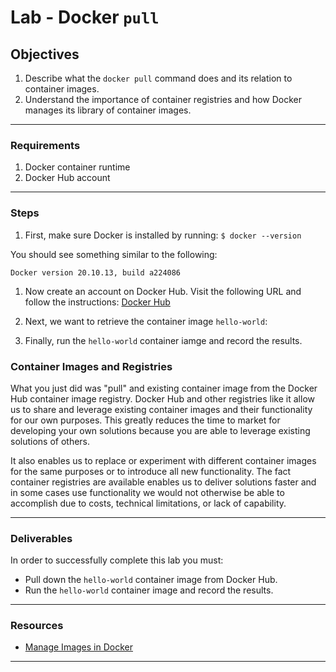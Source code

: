 # Lab - Docker `pull`

## **Objectives**

1. Describe what the `docker pull` command does and its relation to
container images.
1. Understand the importance of container registries and how Docker
manages its library of container images.

-------------------------------------------------

### **Requirements**

1. Docker container runtime
1. Docker Hub account

-------------------------------------------------

### **Steps**

1. First, make sure Docker is installed by running:
`$ docker --version`

You should see something similar to the following:

```shell
Docker version 20.10.13, build a224086
```

1. Now create an account on Docker Hub. Visit the following URL and follow
the instructions:
[Docker Hub](https://hub.docker.com/signup)

1. Next, we want to retrieve the container image `hello-world`:

1. Finally, run the `hello-world` container iamge and record the results.

### **Container Images and Registries**

What you just did was "pull" and existing container image from the Docker
Hub container image registry. Docker Hub and other registries like it
allow us to share and leverage existing container images and their
functionality for our own purposes. This greatly reduces the time to
market for developing your own solutions because you are able to leverage
existing solutions of others.

It also enables us to replace or experiment with different container
images for the same purposes or to introduce all new functionality. The
fact container registries are available enables us to deliver solutions
faster and in some cases use functionality we would not otherwise be able
to accomplish due to costs, technical limitations, or lack of capability.

-------------------------------------------------

### **Deliverables**

In order to successfully complete this lab you must:

* Pull down the `hello-world` container image from Docker Hub.
* Run the `hello-world` container image and record the results.

-------------------------------------------------

### **Resources**

* [Manage Images in Docker](https://docs.docker.com/develop/develop-images/image_management/)

-------------------------------------------------
